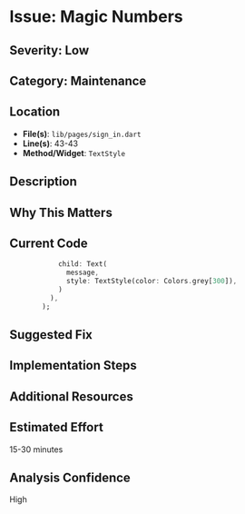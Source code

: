 # Issue: Magic Numbers

## Severity: Low

## Category: Maintenance

## Location
- **File(s)**: `lib/pages/sign_in.dart`
- **Line(s)**: 43-43
- **Method/Widget**: `TextStyle`

## Description


## Why This Matters


## Current Code
```dart
            child: Text(
              message,
              style: TextStyle(color: Colors.grey[300]),
            )
          ),
        );
```

## Suggested Fix


## Implementation Steps


## Additional Resources


## Estimated Effort
15-30 minutes

## Analysis Confidence
High
